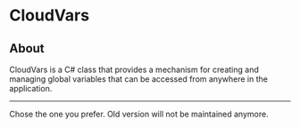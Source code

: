 # CloudVars

## About
CloudVars is a C# class that provides a mechanism for creating and managing global variables that can be accessed from anywhere in the application.

---
Chose the one you prefer. Old version will not be maintained anymore.
